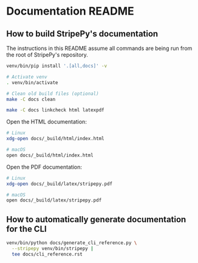 <!--
Copyright (C) 2024 Roberto Rossini <roberros@uio.no>

SPDX-License-Identifier: MIT
-->

# Documentation README

## How to build StripePy's documentation

The instructions in this README assume all commands are being run from the root of StripePy's repository.

```bash
venv/bin/pip install '.[all,docs]' -v

# Activate venv
. venv/bin/activate

# Clean old build files (optional)
make -C docs clean

make -C docs linkcheck html latexpdf
```

Open the HTML documentation:

```bash
# Linux
xdg-open docs/_build/html/index.html

# macOS
open docs/_build/html/index.html
```

Open the PDF documentation:

```bash
# Linux
xdg-open docs/_build/latex/stripepy.pdf

# macOS
open docs/_build/latex/stripepy.pdf
```

## How to automatically generate documentation for the CLI

```bash
venv/bin/python docs/generate_cli_reference.py \
  --stripepy venv/bin/stripepy |
  tee docs/cli_reference.rst
```
